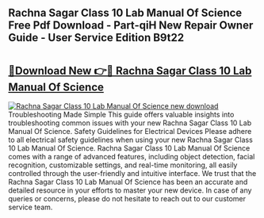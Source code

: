 ## Rachna Sagar Class 10 Lab Manual Of Science Free Pdf Download - Part-qiH New Repair Owner Guide - User Service Edition B9t22

# <h2><a href="http://bc71780.oget.top/?id=Rachna+Sagar+Class+10+Lab+Manual+Of+Science">🔗Download New 👉🔴 Rachna Sagar Class 10 Lab Manual Of Science</a></h2>

[![Rachna Sagar Class 10 Lab Manual Of Science new download](https://i.imgur.com/5g1atiW.png)](http://bc71780.oget.top/?id=Rachna+Sagar+Class+10+Lab+Manual+Of+Science)
Troubleshooting Made Simple This guide offers valuable insights into troubleshooting common issues with your new Rachna Sagar Class 10 Lab Manual Of Science. Safety Guidelines for Electrical Devices Please adhere to all electrical safety guidelines when using your new Rachna Sagar Class 10 Lab Manual Of Science. Rachna Sagar Class 10 Lab Manual Of Science comes with a range of advanced features, including object detection, facial recognition, customizable settings, and real-time monitoring, all easily controlled through the user-friendly and intuitive interface. We trust that the Rachna Sagar Class 10 Lab Manual Of Science has been an accurate and detailed resource in your efforts to master your new device. In case of any queries or concerns, please do not hesitate to reach out to our customer service team.
